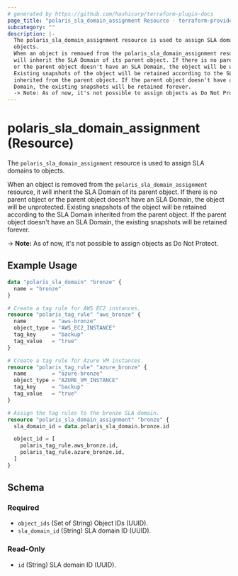```yaml
---
# generated by https://github.com/hashicorp/terraform-plugin-docs
page_title: "polaris_sla_domain_assignment Resource - terraform-provider-polaris"
subcategory: ""
description: |-
  The polaris_sla_domain_assignment resource is used to assign SLA domains to
  objects.
  When an object is removed from the polaris_sla_domain_assignment resource, it
  will inherit the SLA Domain of its parent object. If there is no parent object
  or the parent object doesn't have an SLA Domain, the object will be unprotected.
  Existing snapshots of the object will be retained according to the SLA Domain
  inherited from the parent object. If the parent object doesn't have an SLA
  Domain, the existing snapshots will be retained forever.
  -> Note: As of now, it's not possible to assign objects as Do Not Protect.
---
```


# polaris_sla_domain_assignment (Resource)

The `polaris_sla_domain_assignment` resource is used to assign SLA domains to
objects.

When an object is removed from the `polaris_sla_domain_assignment` resource, it
will inherit the SLA Domain of its parent object. If there is no parent object
or the parent object doesn't have an SLA Domain, the object will be unprotected.
Existing snapshots of the object will be retained according to the SLA Domain
inherited from the parent object. If the parent object doesn't have an SLA
Domain, the existing snapshots will be retained forever.

-> **Note:** As of now, it's not possible to assign objects as Do Not Protect.

## Example Usage

```terraform
data "polaris_sla_domain" "bronze" {
  name = "bronze"
}

# Create a tag rule for AWS EC2 instances.
resource "polaris_tag_rule" "aws_bronze" {
  name        = "aws-bronze"
  object_type = "AWS_EC2_INSTANCE"
  tag_key     = "backup"
  tag_value   = "true"
}

# Create a tag rule for Azure VM instances.
resource "polaris_tag_rule" "azure_bronze" {
  name        = "azure-bronze"
  object_type = "AZURE_VM_INSTANCE"
  tag_key     = "backup"
  tag_value   = "true"
}

# Assign the tag rules to the bronze SLA domain.
resource "polaris_sla_domain_assignment" "bronze" {
  sla_domain_id = data.polaris_sla_domain.bronze.id

  object_id = [
    polaris_tag_rule.aws_bronze.id,
    polaris_tag_rule.azure_bronze.id,
  ]
}
```

<!-- schema generated by tfplugindocs -->
## Schema

### Required

- `object_ids` (Set of String) Object IDs (UUID).
- `sla_domain_id` (String) SLA domain ID (UUID).

### Read-Only

- `id` (String) SLA domain ID (UUID).
